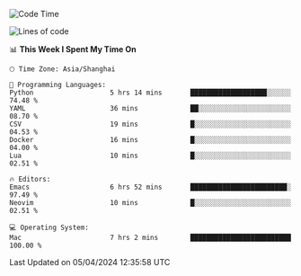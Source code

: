 <!--START_SECTION:waka-->
![Code Time](http://img.shields.io/badge/Code%20Time-1%2C889%20hrs%207%20mins-blue)

![Lines of code](https://img.shields.io/badge/From%20Hello%20World%20I%27ve%20Written-298.2%20thousand%20lines%20of%20code-blue)

📊 **This Week I Spent My Time On** 

```text
🕑︎ Time Zone: Asia/Shanghai

💬 Programming Languages: 
Python                   5 hrs 14 mins       ███████████████████░░░░░░   74.48 % 
YAML                     36 mins             ██░░░░░░░░░░░░░░░░░░░░░░░   08.70 % 
CSV                      19 mins             █░░░░░░░░░░░░░░░░░░░░░░░░   04.53 % 
Docker                   16 mins             █░░░░░░░░░░░░░░░░░░░░░░░░   04.00 % 
Lua                      10 mins             █░░░░░░░░░░░░░░░░░░░░░░░░   02.51 % 

🔥 Editors: 
Emacs                    6 hrs 52 mins       ████████████████████████░   97.49 % 
Neovim                   10 mins             █░░░░░░░░░░░░░░░░░░░░░░░░   02.51 % 

💻 Operating System: 
Mac                      7 hrs 2 mins        █████████████████████████   100.00 % 
```


 Last Updated on 05/04/2024 12:35:58 UTC
<!--END_SECTION:waka-->
